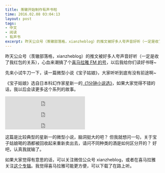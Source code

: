 ```yaml
---
title: 羡辙开始制作有声书啦
time: 2016.02.08 03:04:13
layout: post
tags:
- 中文
- 阅读
- 有声书
excerpt: 昨天公众号（羡辙部落格，xianzheblog）的推文被好多人夸声音好听（一定是收了我红包的关系），心血来潮搞了个喜马拉雅 FM 的号，以后我给你们读好书呀~
---
```


昨天公众号（羡辙部落格，xianzheblog）的推文被好多人夸声音好听（一定是收了我红包的关系），心血来潮搞了个[喜马拉雅 FM 的号](http://www.ximalaya.com/19038439/profile)，以后我给你们读好书呀~

先来小试牛刀一下，读一篇微型小说《宝子姑娘》，大家听听到底有没有前途啊~

《宝子姑娘》选自日本科幻作家星新一的[《1分钟小说选》](http://book.douban.com/subject/2076847/)，如果大家觉得不错的话，我以后会读更多这个系列的故事。

<iframe height="36" width="260" src="http://www.ximalaya.com/swf/sound/red.swf?id=12168499" frameborder=0 allowfullscreen></iframe>

<iframe height="36" width="260" src="http://www.ximalaya.com/swf/sound/red.swf?id=12168716" frameborder=0 allowfullscreen></iframe>

<iframe height="36" width="260" src="http://www.ximalaya.com/swf/sound/red.swf?id=12168719" frameborder=0 allowfullscreen></iframe>

这篇是比较典型的星新一的微型小说，脑洞挺大的吧？
但我就想问一句，关于宝子姑娘喝的酒都被回收起来重新卖出去，请问不同种类的酒是如何区分开的？
好吧，认真我就输了。

如果大家觉得有意思的话，可以关注微信公众号 xianzheblog，或者在喜马拉雅关注[这个专辑](http://www.ximalaya.com/19038439/album/3679324)。我觉得喜马拉雅可能更方便，可以下载了在路上听。
